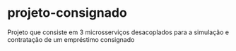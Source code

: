# projeto-consignado
Projeto que consiste em 3 microsserviços desacoplados para a simulação e contratação de um empréstimo consignado
